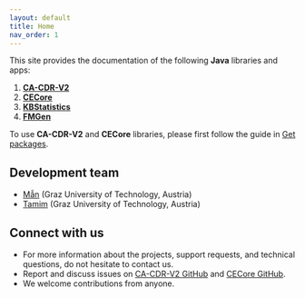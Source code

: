 ```yaml
---
layout: default
title: Home
nav_order: 1
---
```


This site provides the documentation of the following **Java** libraries and apps:
1. **[CA-CDR-V2]**
2. **[CECore]**
3. **[KBStatistics]**
4. **[FMGen]**

To use **CA-CDR-V2** and **CECore** libraries, please first follow the guide in [Get packages].

## Development team

- [Mẫn] (Graz University of Technology, Austria)
- [Tamim] (Graz University of Technology, Austria)

## Connect with us

- For more information about the projects, support requests, and technical questions, do not hesitate to contact us.
- Report and discuss issues on [CA-CDR-V2 GitHub] and [CECore GitHub].
- We welcome contributions from anyone.

<!-- Links  -->
[CA-CDR-V2]: ca-cdr-v2
[CECore]: ce-core
[KBStatistics]: kbstatistics
[FMGen]: fm-gen
[Get packages]: get_packages
[Mẫn]: https://github.com/manleviet
[Tamim]: https://github.com/taburg
[CA-CDR-V2 GitHub]: https://github.com/manleviet/CA-CDR-V2/issues
[CECore GitHub]: https://github.com/manleviet/CECore/issues